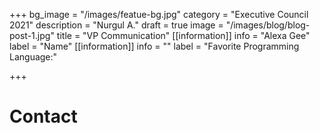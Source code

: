 +++
bg_image = "/images/featue-bg.jpg"
category = "Executive Council 2021"
description = "Nurgul A."
draft = true
image = "/images/blog/blog-post-1.jpg"
title = "VP Communication"
[[information]]
info = "Alexa Gee"
label = "Name"
[[information]]
info = ""
label = "Favorite Programming Language:"

+++
# Contact